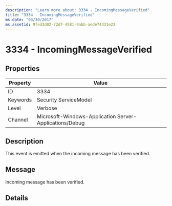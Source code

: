 ```yaml
---
description: "Learn more about: 3334 - IncomingMessageVerified"
title: "3334 - IncomingMessageVerified"
ms.date: "03/30/2017"
ms.assetid: 9fed3d02-72d7-4581-9abb-aede74331e22
---
```

# 3334 - IncomingMessageVerified

## Properties

| Property | Value |
| - | - |
|ID|3334|  
|Keywords|Security ServiceModel|  
|Level|Verbose|  
|Channel|Microsoft-Windows-Application Server-Applications/Debug|  
  
## Description  

 This event is emitted when the incoming message has been verified.  
  
## Message  

 Incoming message has been verified.  
  
## Details

